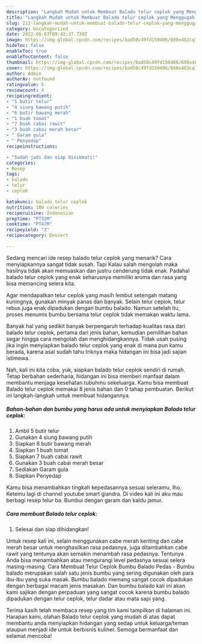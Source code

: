 ```yaml
---
description: "Langkah Mudah untuk Membuat Balado telur ceplok yang Menggugah Selera, Buat Buka Puasa Lezat"
title: "Langkah Mudah untuk Membuat Balado telur ceplok yang Menggugah Selera, Buat Buka Puasa Lezat"
slug: 212-langkah-mudah-untuk-membuat-balado-telur-ceplok-yang-menggugah-selera-buat-buka-puasa-lezat
category: Uncategorized
date: 2022-08-03T09:42:37.739Z
image: https://img-global.cpcdn.com/recipes/bad50c49fd150406/680x482cq70/balado-telur-ceplok-foto-resep-utama.jpg
hideToc: false
enableToc: true
enableTocContent: false
thumbnail: https://img-global.cpcdn.com/recipes/bad50c49fd150406/680x482cq70/balado-telur-ceplok-foto-resep-utama.jpg
cover: https://img-global.cpcdn.com/recipes/bad50c49fd150406/680x482cq70/balado-telur-ceplok-foto-resep-utama.jpg
author: Admin
authorAv: notfound
ratingvalue: 5
reviewcount: 4
recipeingredient:
- "5 butir telur"
- "4 siung bawang putih"
- "6 butir bawang merah"
- "1 buah tomat"
- "7 buah cabai rawit"
- "3 buah cabai merah besar"
- " Garam gula"
- " Penyedap"
recipeinstructions:

- "Sudah jadi dan siap dinikmati!"
categories:
- Resep
tags:
- balado
- telur
- ceplok

katakunci: balado telur ceplok 
nutrition: 180 calories
recipecuisine: Indonesian
preptime: "PT32M"
cooktime: "PT47M"
recipeyield: "2"
recipecategory: Dessert

---
```



Sedang mencari ide resep balado telur ceplok yang menarik? Cara menyiapkannya sangat tidak susah. Tapi Kalau salah mengolah maka hasilnya tidak akan memuaskan dan justru cenderung tidak enak. Padahal balado telur ceplok yang enak seharusnya memiliki aroma dan rasa yang bisa memancing selera kita.


Agar mendapatkan telur ceplok yang masih lembut setengah matang kuningnya, gunakan minyak panas dan banyak. Selain telur ceplok, telur rebus juga enak dipadukan dengan bumbu balado. Namun setelah itu, proses menumis bumbu bersama telur ceplok tidak memakan waktu lama.

Banyak hal yang sedikit banyak berpengaruh terhadap kualitas rasa dari balado telur ceplok, pertama dari jenis bahan, kemudian pemilihan bahan segar hingga cara mengolah dan menghidangkannya. Tidak usah pusing jika ingin menyiapkan balado telur ceplok yang enak di mana pun kamu berada, karena asal sudah tahu triknya maka hidangan ini bisa jadi sajian istimewa.


Nah, kali ini kita coba, yuk, siapkan balado telur ceplok sendiri di rumah. Tetap berbahan sederhana, hidangan ini bisa memberi manfaat dalam membantu menjaga kesehatan tubuhmu sekeluarga. Kamu bisa membuat Balado telur ceplok memakai 8 jenis bahan dan 0 tahap pembuatan. Berikut ini langkah-langkah untuk membuat hidangannya.

<!--inarticleads1-->

##### Bahan-bahan dan bumbu yang harus ada untuk menyiapkan Balado telur ceplok:

1. Ambil 5 butir telur
1. Gunakan 4 siung bawang putih
1. Siapkan 6 butir bawang merah
1. Siapkan 1 buah tomat
1. Siapkan 7 buah cabai rawit
1. Gunakan 3 buah cabai merah besar
1. Sediakan  Garam gula
1. Siapkan  Penyedap


Kamu bisa menambahkan tingkah kepedasannya sesuai seleramu, lho. Ketemu lagi di channel youtube smart giandra. Di video kali ini aku mau berbagi resep telur ba. Bumbui dengan garam dan kaldu jamur. 

<!--inarticleads2-->

##### Cara membuat Balado telur ceplok:


1. Selesai dan siap dihidangkan!

Untuk resep kali ini, selain menggunakan cabe merah keriting dan cabe merah besar untuk menghasilkan rasa pedasnya, juga ditambahkan cabe rawit yang tentunya akan semakin menambah rasa pedasnya. Tentunya Anda bisa menambahkan atau mengurangi level pedasnya sesuai selera masing-masing. Cara Membuat Telur Ceplok Bumbu Balado Pedas - Bumbu balado merupakan salah satu jenis bumbu yang sering digunakan oleh para ibu-ibu yang suka masak. Bumbu balado memang sangat cocok dipadukan dengan berbagai macam jenis masakan. Dan bumbu balado kali ini akan kami sajikan dengan perpaduan yang sangat cocok karena bumbu balado dipadukan dengan telur ceplok, telur dadar atau mata sapi yang. 

Terima kasih telah membaca resep yang tim kami tampilkan di halaman ini. Harapan kami, olahan Balado telur ceplok yang mudah di atas dapat membantu anda menyiapkan hidangan yang sedap untuk keluarga/teman ataupun menjadi ide untuk berbisnis kuliner. Semoga bermanfaat dan selamat mencoba!
